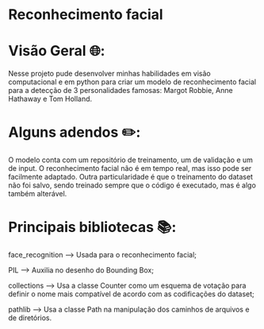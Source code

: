 <h1>Reconhecimento facial</h1>

<h1>Visão Geral 🌐:</h1>
Nesse projeto pude desenvolver minhas habilidades em visão computacional e em python para criar um modelo de reconhecimento facial para a detecção de 3 personalidades famosas: Margot Robbie, Anne Hathaway e Tom Holland.

<h1>Alguns adendos ✏️:</h1>
O modelo conta com um repositório de treinamento, um de validação e um de input. O reconhecimento facial não é em tempo real, 
mas isso pode ser facilmente adaptado.
Outra particularidade é que o treinamento do dataset não foi salvo, sendo treinado sempre que o código é executado, mas é algo também alterável.

<h1>Principais bibliotecas 📚:</h1>
face_recognition --> Usada para o reconhecimento facial;

PIL --> Auxilia no desenho do Bounding Box;

collections --> Usa a classe Counter como um esquema de votação para definir
o nome mais compatível de acordo com as codificações do
dataset;

pathlib --> Usa a classe Path na manipulação dos caminhos de arquivos e de
diretórios.
